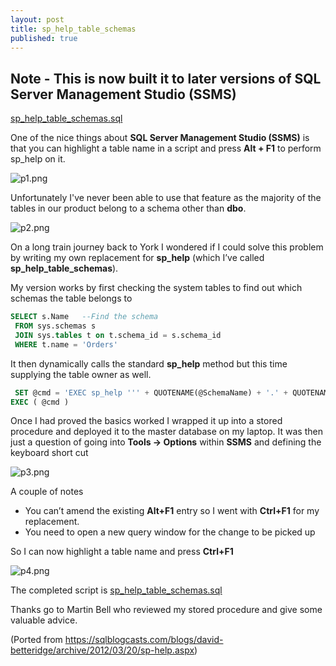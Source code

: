 ```yaml
---
layout: post
title: sp_help_table_schemas
published: true
---
```


## Note - This is now built it to later versions of __SQL Server Management Studio (SSMS)__

[sp_help_table_schemas.sql]({{site.baseurl}}/attachments/sp_help_table_schemas.sql)

One of the nice things about __SQL Server Management Studio (SSMS)__ is that you can highlight a table name in a script and press __Alt + F1__ to perform sp_help on it.

![p1.png]({{site.baseurl}}/images/sp_help1.png)


Unfortunately I've never been able to use that feature as the majority of the tables in our product belong to a schema other than __dbo__.  

![p2.png]({{site.baseurl}}/images/sp_help2.png)


On a long train journey back to York I wondered if I could solve this problem by writing my own replacement for __sp_help__ (which I’ve called __sp_help_table_schemas__).  

My version works by first checking the system tables to find out which schemas the table belongs to

```sql
SELECT s.Name   --Find the schema
 FROM sys.schemas s
 JOIN sys.tables t on t.schema_id = s.schema_id
 WHERE t.name = 'Orders'
 ```

 It then dynamically calls the standard __sp_help__ method but this time supplying the table owner as well.

```sql
 SET @cmd = 'EXEC sp_help ''' + QUOTENAME(@SchemaName) + '.' + QUOTENAME(@ObjectName) + ''' ;' ;           
EXEC ( @cmd )
```

Once I had proved the basics worked I wrapped it up into a stored procedure and deployed it to the master database on my laptop.  It was then just a question of going into __Tools -> Options__ within __SSMS__ and defining the keyboard short cut

![p3.png]({{site.baseurl}}/images/sp_help3.png)


A couple of notes 
*   You can’t amend the existing __Alt+F1__ entry so I went with __Ctrl+F1__ for my replacement.  
*   You need to open a new query window for the change to be picked up

So I can now highlight a table name and press __Ctrl+F1__

![p4.png]({{site.baseurl}}/images/sp_help4.png)


The completed script is [sp_help_table_schemas.sql]({{site.baseurl}}/attachments/sp_help_table_schemas.sql)

Thanks go to Martin Bell who reviewed my stored procedure and give some valuable advice.

(Ported from https://sqlblogcasts.com/blogs/david-betteridge/archive/2012/03/20/sp-help.aspx)
